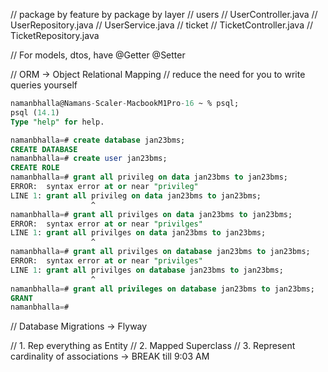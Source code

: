 // package by feature by package by layer
// users
//     UserController.java
//     UserRepository.java
//     UserService.java
// ticket
//     TicketController.java
//     TicketRepository.java

// For models, dtos, have @Getter @Setter

// ORM -> Object Relational Mapping
// reduce the need for you to write queries yourself

```sql
namanbhalla@Namans-Scaler-MacbookM1Pro-16 ~ % psql;
psql (14.1)
Type "help" for help.

namanbhalla=# create database jan23bms;
CREATE DATABASE
namanbhalla=# create user jan23bms;
CREATE ROLE
namanbhalla=# grant all privileg on data jan23bms to jan23bms;
ERROR:  syntax error at or near "privileg"
LINE 1: grant all privileg on data jan23bms to jan23bms;
                  ^
namanbhalla=# grant all privilges on data jan23bms to jan23bms;
ERROR:  syntax error at or near "privilges"
LINE 1: grant all privilges on data jan23bms to jan23bms;
                  ^
namanbhalla=# grant all privilges on database jan23bms to jan23bms;
ERROR:  syntax error at or near "privilges"
LINE 1: grant all privilges on database jan23bms to jan23bms;
                  ^
namanbhalla=# grant all privileges on database jan23bms to jan23bms;
GRANT
namanbhalla=#
```

// Database Migrations -> Flyway 

// 1. Rep everything as Entity
// 2. Mapped Superclass
// 3. Represent cardinality of associations -> BREAK till 9:03 AM
